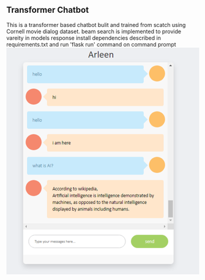 ## Transformer Chatbot
This is a transformer based chatbot bulit and trained from scatch using Cornell movie dialog dataset.
beam search is implemented to provide vareity in models response
install dependencies described in requirements.txt and run 'flask run' command on command prompt
![Chatbot Demo](chatbot.png)
